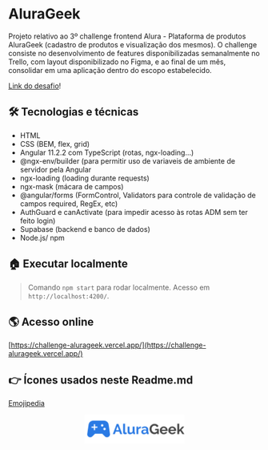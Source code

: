 # AluraGeek

Projeto relativo ao 3º challenge frontend Alura - Plataforma de produtos AluraGeek (cadastro de produtos e visualização dos mesmos).
O challenge consiste no desenvolvimento de features disponibilizadas semanalmente no Trello, com layout disponibilizado no Figma, e ao final de um mês, consolidar em uma aplicação dentro do escopo estabelecido.

[Link do desafio](https://www.alura.com.br/challenges/front-end-3?host=https://cursos.alura.com.br)!

## 🛠️ Tecnologias e técnicas

- HTML
- CSS (BEM, flex, grid)
- Angular 11.2.2 com TypeScript (rotas, ngx-loading...)
- @ngx-env/builder (para permitir uso de variaveis de ambiente de servidor pela Angular
- ngx-loading (loading durante requests)
- ngx-mask (mácara de campos)
- @angular/forms (FormControl, Validators para controle de validação de campos required, RegEx, etc)
- AuthGuard e canActivate (para impedir acesso às rotas ADM sem ter feito login)
- Supabase (backend e banco de dados)
- Node.js/ npm

## 🏠 Executar localmente

> Comando `npm start` para rodar localmente. Acesso em `http://localhost:4200/`.

## 🌎 Acesso online

[https://challenge-alurageek.vercel.app/](https://challenge-alurageek.vercel.app/)


## 👉 Ícones usados neste Readme.md

[Emojipedia](https://emojipedia.org/)

<div align="center">
  <img style="width: 200px;" src="./src/assets/img/Logo.png" alt="Logo AluraGeek" />
</div>
